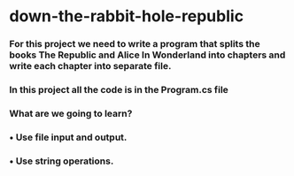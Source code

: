 # down-the-rabbit-hole-republic

### For this project we need to write a program that splits the books The Republic and Alice In Wonderland into chapters and write each chapter into separate file.

### In this project all the code is in the Program.cs file

### What are we going to learn?
### •	Use file input and output.
### •	Use string operations.
